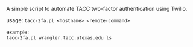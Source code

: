 A simple script to automate TACC two-factor authentication using Twilio.

usage: 
`tacc-2fa.pl <hostname> <remote-command>`

example:  
`tacc-2fa.pl wrangler.tacc.utexas.edu ls`

